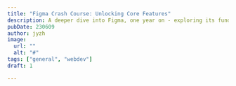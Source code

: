 ```yaml
---
title: "Figma Crash Course: Unlocking Core Features"
description: A deeper dive into Figma, one year on - exploring its fundamental attributes.
pubDate: 230609 
author: jyzh 
image:
  url: ""
  alt: "#"
tags: ["general", "webdev"]
draft: 1

---
```


